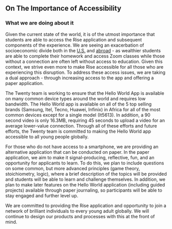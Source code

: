 ## On The Importance of Accessibility 
### What we are doing about it

Given the current state of the world, it is of the utmost importance that students are able to access the Rise application and subsequent components of the experience. We are seeing an exacerbation of socioeconomic divide both in the [U.S.](https://www.pewresearch.org/fact-tank/2020/03/16/as-schools-close-due-to-the-coronavirus-some-u-s-students-face-a-digital-homework-gap/) and [abroad](https://wkzo.com/news/articles/2020/jun/04/two-girls-lockdown-learning-underlines-south-africas-educational-divide/1025645/) - as wealthier students are able to complete their homework and access Zoom classes while those without a connection are often left without access to education. Given this context, we strive even more to make Rise accessible for all those who are experiencing this disruption. To address these access issues, we are taking a dual approach - through increasing access to the app and offering a paper application.

The Twenty team is working to ensure that the Hello World App is available on many common device types around the world and requires low bandwidth. The Hello World app is available on all of the 5 top selling brands (Samsung, Itel, Tecno, Huawei, Infinix) in Africa for all of the most common devices except for a single model (It5613). In addition, a 90 second video is only 16.3MB, requiring 45 seconds to upload a video for an average lower-value connection. Through all of these efforts and future efforts, the Twenty team is committed to making the Hello World app accessible to all young people globally.

For those who do not have access to a smartphone, we are providing an alternative application that can be conducted on paper. In the paper application, we aim to make it signal-producing, reflective, fun, and an opportunity for applicants to learn. To do this, we plan to include questions on some common, but more advanced principles (game theory, stoichiometry, logic), where a brief description of the topics will be provided and students will be able to learn and challenge themselves. In addition, we plan to make later features on the Hello World application (including guided projects) available through paper journaling, so participants will be able to stay engaged and further level up.

We are committed to providing the Rise application and opportunity to join a network of brilliant individuals to every young adult globally. We will continue to design our products and processes with this at the front of mind.

